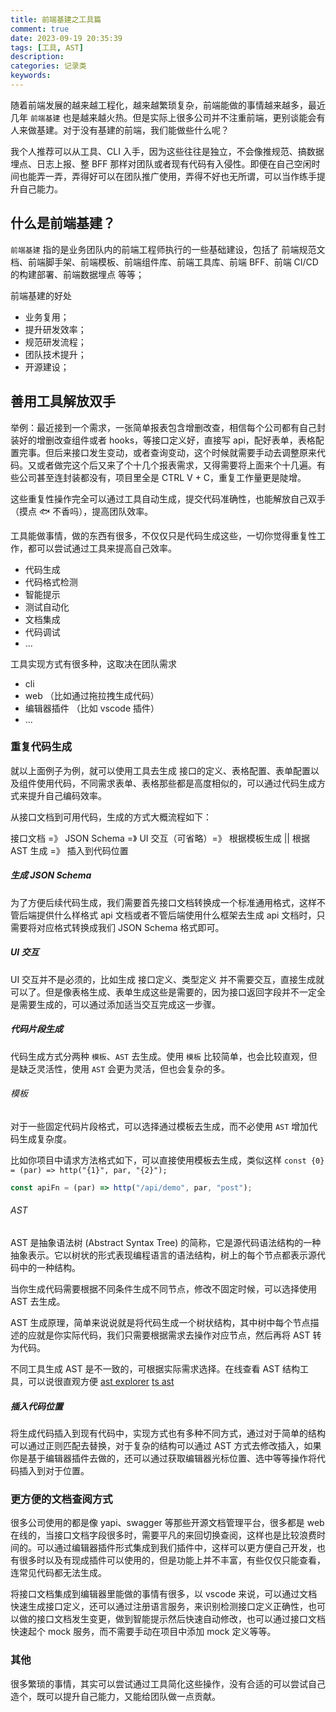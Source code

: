 ```yaml
---
title: 前端基建之工具篇
comment: true
date: 2023-09-19 20:35:39
tags: [工具, AST]
description:
categories: 记录类
keywords:
---
```


随着前端发展的越来越工程化，越来越繁琐复杂，前端能做的事情越来越多，最近几年 `前端基建` 也是越来越火热。但是实际上很多公司并不注重前端，更别谈能会有人来做基建。对于没有基建的前端，我们能做些什么呢？

我个人推荐可以从工具、CLI 入手，因为这些往往是独立，不会像推规范、搞数据埋点、日志上报、整 BFF 那样对团队或者现有代码有入侵性。即便在自己空闲时间也能弄一弄，弄得好可以在团队推广使用，弄得不好也无所谓，可以当作练手提升自己能力。

<!-- more -->

## 什么是前端基建？

`前端基建` 指的是业务团队内的前端工程师执行的一些基础建设，包括了 前端规范文档、前端脚手架、前端模板、前端组件库、前端工具库、前端 BFF、前端 CI/CD 的构建部署、前端数据埋点 等等；

前端基建的好处

-   业务复用；
-   提升研发效率；
-   规范研发流程；
-   团队技术提升；
-   开源建设；

## 善用工具解放双手

举例：最近接到一个需求，一张简单报表包含增删改查，相信每个公司都有自己封装好的增删改查组件或者 hooks，等接口定义好，直接写 api，配好表单，表格配置完事。但后来接口发生变动，或者查询变动，这个时候就需要手动去调整原来代码。又或者做完这个后又来了个十几个报表需求，又得需要将上面来个十几遍。有些公司甚至连封装都没有，项目里全是 CTRL V + C，重复工作量更是陡增。

这些重复性操作完全可以通过工具自动生成，提交代码准确性，也能解放自己双手（摸点 🐟 不香吗），提高团队效率。

工具能做事情，做的东西有很多，不仅仅只是代码生成这些，一切你觉得重复性工作，都可以尝试通过工具来提高自己效率。

-   代码生成
-   代码格式检测
-   智能提示
-   测试自动化
-   文档集成
-   代码调试
-   ...

工具实现方式有很多种，这取决在团队需求

-   cli
-   web （比如通过拖拉拽生成代码）
-   编辑器插件 （比如 vscode 插件）
-   ...

### 重复代码生成

就以上面例子为例，就可以使用工具去生成 接口的定义、表格配置、表单配置以及组件使用代码，不同需求表单、表格那些都是高度相似的，可以通过代码生成方式来提升自己编码效率。

从接口文档到可用代码，生成的方式大概流程如下：

接口文档 =》 JSON Schema =》 UI 交互（可省略）=》 根据模板生成 || 根据 AST 生成 =》 插入到代码位置

##### 生成 JSON Schema

为了方便后续代码生成，我们需要首先接口文档转换成一个标准通用格式，这样不管后端提供什么样格式 api 文档或者不管后端使用什么框架去生成 api 文档时，只需要将对应格式转换成我们 JSON Schema 格式即可。

##### UI 交互

UI 交互并不是必须的，比如生成 接口定义、类型定义 并不需要交互，直接生成就可以了。但是像表格生成、表单生成这些是需要的，因为接口返回字段并不一定全是需要生成的，可以通过添加适当交互完成这一步骤。

##### 代码片段生成

代码生成方式分两种 `模板`、`AST` 去生成。使用 `模板` 比较简单，也会比较直观，但是缺乏灵活性，使用 `AST` 会更为灵活，但也会复杂的多。

###### 模板

对于一些固定代码片段格式，可以选择通过模板去生成，而不必使用 `AST` 增加代码生成复杂度。

比如你项目中请求方法格式如下，可以直接使用模板去生成，类似这样 `const {0} = (par) => http("{1}", par, "{2}");`

```js
const apiFn = (par) => http("/api/demo", par, "post");
```

###### AST

AST 是抽象语法树 (Abstract Syntax Tree) 的简称，它是源代码语法结构的一种抽象表示。它以树状的形式表现编程语言的语法结构，树上的每个节点都表示源代码中的一种结构。

当你生成代码需要根据不同条件生成不同节点，修改不固定时候，可以选择使用 AST 去生成。

AST 生成原理，简单来说说就是将代码生成一个树状结构，其中树中每个节点描述的应就是你实际代码，我们只需要根据需求去操作对应节点，然后再将 AST 转为代码。

不同工具生成 AST 是不一致的，可根据实际需求选择。在线查看 AST 结构工具，可以说很直观方便
[ast explorer](https://astexplorer.net/)
[ts ast](https://ts-ast-viewer.com/)

##### 插入代码位置

将生成代码插入到现有代码中，实现方式也有多种不同方式，通过对于简单的结构可以通过正则匹配去替换，对于复杂的结构可以通过 AST 方式去修改插入，如果你是基于编辑器插件去做的，还可以通过获取编辑器光标位置、选中等等操作将代码插入到对于位置。

### 更方便的文档查阅方式

很多公司使用的都是像 yapi、swagger 等那些开源文档管理平台，很多都是 web 在线的，当接口文档字段很多时，需要平凡的来回切换查阅，这样也是比较浪费时间的。可以通过编辑器插件形式集成到我们插件中，这样可以更方便自己开发，也有很多时以及有现成插件可以使用的，但是功能上并不丰富，有些仅仅只能查看，连常见代码都无法生成。

将接口文档集成到编辑器里能做的事情有很多，以 vscode 来说，可以通过文档快速生成接口定义，还可以通过注册语言服务，来识别检测接口定义正确性，也可以做的接口文档发生变更，做到智能提示然后快速自动修改，也可以通过接口文档快速起个 mock 服务，而不需要手动在项目中添加 mock 定义等等。

### 其他

很多繁琐的事情，其实可以尝试通过工具简化这些操作，没有合适的可以尝试自己造个，既可以提升自己能力，又能给团队做一点贡献。